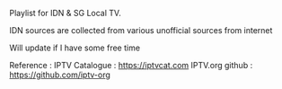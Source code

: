 Playlist for IDN & SG Local TV.

IDN sources are collected from various unofficial sources from internet

Will update if I have some free time

Reference :
IPTV Catalogue : https://iptvcat.com
IPTV.org github : https://github.com/iptv-org
